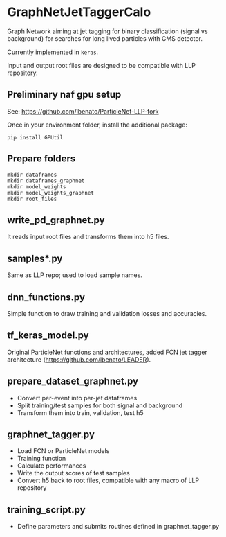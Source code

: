 # GraphNetJetTaggerCalo

Graph Network aiming at jet tagging for binary classification (signal vs background) for searches for long lived particles with CMS detector.

Currently implemented in ```keras```.

Input and output root files are designed to be compatible with LLP repository.

## Preliminary naf gpu setup
See: https://github.com/lbenato/ParticleNet-LLP-fork

Once in your environment folder, install the additional package:
```
pip install GPUtil
```

## Prepare folders
```
mkdir dataframes
mkdir dataframes_graphnet
mkdir model_weights
mkdir model_weights_graphnet
mkdir root_files
```

## write_pd_graphnet.py
It reads input root files and transforms them into h5 files.

## samples*.py
Same as LLP repo; used to load sample names.

## dnn_functions.py
Simple function to draw training and validation losses and accuracies.

## tf_keras_model.py
Original ParticleNet functions and architectures, added FCN jet tagger architecture (https://github.com/lbenato/LEADER).

## prepare_dataset_graphnet.py
- Convert per-event into per-jet dataframes
- Split training/test samples for both signal and background
- Transform them into train, validation, test h5

## graphnet_tagger.py
- Load FCN or ParticleNet models
- Training function
- Calculate performances
- Write the output scores of test samples
- Convert h5 back to root files, compatible with any macro of LLP repository

## training_script.py
- Define parameters and submits routines defined in graphnet_tagger.py 